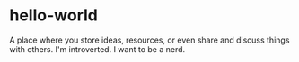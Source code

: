 # hello-world
A place where you store ideas, resources, or even share and discuss things with others.
I'm introverted. I want to be a nerd.
